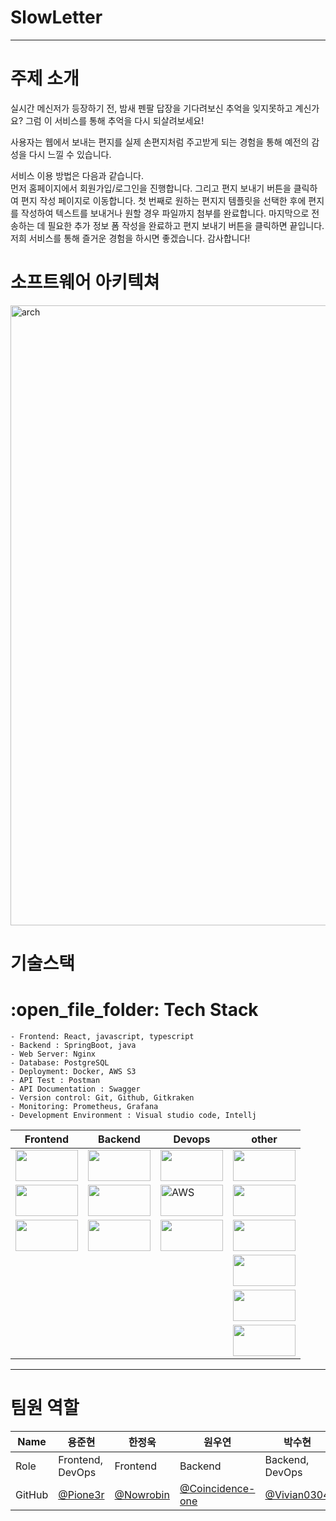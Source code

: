 # SlowLetter
<hr/>
<h1>주제 소개</h1>
<p>실시간 메신저가 등장하기 전, 밤새 펜팔 답장을 기다려보신 추억을 잊지못하고 계신가요?
그럼 이 서비스를 통해 추억을 다시 되살려보세요!

사용자는 웹에서 보내는 편지를 실제 손편지처럼 주고받게 되는 경험을 통해 예전의 감성을 다시 느낄 수 있습니다.

서비스 이용 방법은 다음과 같습니다.
<br>
먼저 홈페이지에서 회원가입/로그인을 진행합니다. 그리고 편지 보내기 버튼을 클릭하여 편지 작성 페이지로 이동합니다. 첫 번째로 원하는 편지지 템플릿을 선택한 후에 편지를 작성하여 텍스트를 보내거나 원할 경우 파일까지 첨부를 완료합니다. 마지막으로 전송하는 데 필요한 추가 정보 폼 작성을 완료하고 편지 보내기 버튼을 클릭하면 끝입니다.
<br>
저희 서비스를 통해 즐거운 경험을 하시면 좋겠습니다. 감사합니다!
</p>
<h1>소프트웨어 아키텍쳐</h1>
<img width="992" alt="arch" src="https://user-images.githubusercontent.com/93856060/192429473-c20ba492-3899-43aa-8e93-2cde2ef5a1fb.png">
<h1>기술스택</h1>
<h1>:open_file_folder: Tech Stack</h1>

```
- Frontend: React, javascript, typescript
- Backend : SpringBoot, java
- Web Server: Nginx
- Database: PostgreSQL
- Deployment: Docker, AWS S3
- API Test : Postman
- API Documentation : Swagger
- Version control: Git, Github, Gitkraken
- Monitoring: Prometheus, Grafana
- Development Environment : Visual studio code, Intellj
```

|Frontend|Backend|Devops|other|
|---|---|---|---|
|<img src="https://img.shields.io/badge/React-61DAFB?style=for-the-badge&logo=React&logoColor=FFFFFF" width="100px" height="50px">|<img src="https://img.shields.io/badge/SpringBoot-6DB33F?style=for-the-badge&logo=SpringBoot&logoColor=FFFFFF" width="100px" height="50px" padding="100px" style=for-the-badge>|<img src="https://img.shields.io/badge/Nginx-009639?style=for-the-badge&logo=Nginx&logoColor=FFFFFF" width="100px" height="50px">|<img src="https://img.shields.io/badge/Postman-FF6C37?style=for-the-badge&logo=Postman&logoColor=FFFFFF" width="100px" height="50px">|
|<img src="https://img.shields.io/badge/Javascript-F7DF1E?style=for-the-badge&logo=Javascript&logoColor=FFFFFF" width="100px" height="50px">|<img src="https://img.shields.io/badge/Java-007396?style=for-the-badge&logo=OpenJDK&logoColor=white" width="100px" height="50px">|<img alt="AWS" src="https://img.shields.io/badge/Amazon AWS-f7f7f7?style=for-the-badge&logo=Amazon AWS&logoColor=f89400" width="100px" height="50px">|<img src="https://img.shields.io/badge/GIT-F05032?style=for-the-badge&logo=Git&logoColor=FFFFFF" width="100px" height="50px">||
|<img src="https://img.shields.io/badge/Typescript-3178C6?style=for-the-badge&logo=Typescript&logoColor=FFFFFF" width="100px" height="50px">|<img src="https://img.shields.io/badge/PostgreSQL-4169E1?style=for-the-badge&logo=PostgreSQL&logoColor=FFFFFF" width="100px" height="50px">|<img src="https://img.shields.io/badge/Docker-2496ED?style=for-the-badge&logo=Docker&logoColor=FFFFFF" width="100px" height="50px">|<img src="https://img.shields.io/badge/GITHUB-black?style=for-the-badge&logo=GITHUB&logoColor=FFFFFF" width="100px" height="50px">|
||||<img src="https://img.shields.io/badge/VSCODE-007ACC?style=for-the-badge&logo=VISUALSTUDIOCODE&logoColor=FFFFFF" width="100px" height="50px">|
||||<img src="https://img.shields.io/badge/SLACK-4A154B?style=for-the-badge&logo=SLACK&logoColor=FFFFFF" width="100px" height="50px">|
||||<img src="https://img.shields.io/badge/NOTION-000000?style=for-the-badge&logo=NOTION&logoColor=FFFFFF" width="100px" height="50px">|

<hr/>
<h1>팀원 역할</h1>

|Name|용준현|한정욱|원우연|박수현|김현진|
|---|---|---|---|---|---|
|Role|Frontend, DevOps|Frontend|Backend|Backend, DevOps|Backend|
|GitHub|[@Pione3r](https://github.com/pione3r)|[@Nowrobin](https://github.com/nowrobin)|[@Coincidence-one](https://github.com/coincidence-one)|[@Vivian0304](https://github.com/vivian0304)|[@Hyeonjin9819](https://github.com/hyeonjin9819)|
